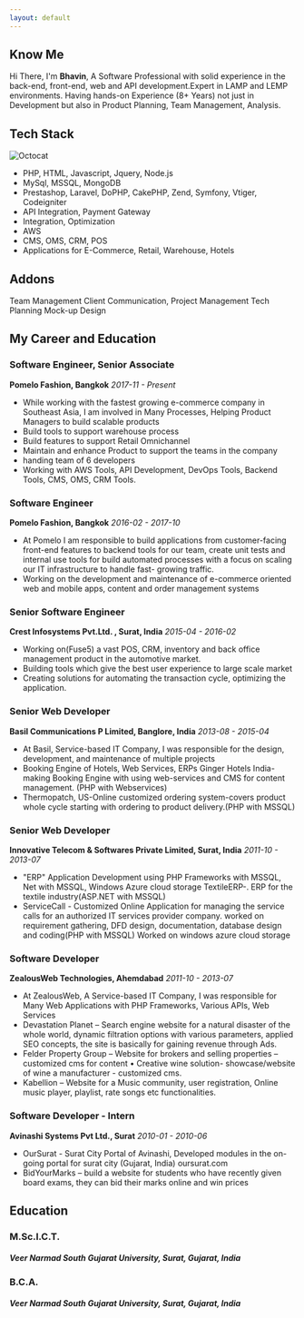 ```yaml
---
layout: default
---
```


## Know Me

Hi There, I'm **Bhavin**, A Software Professional with solid experience in the back-end, front-end, web and API
development.Expert in LAMP and LEMP environments.
Having hands-on Experience (8+ Years) not just in Development but also in Product
Planning, Team Management, Analysis.

## Tech Stack
![Octocat](https://github.githubassets.com/images/icons/emoji/octocat.png)
- PHP, HTML, Javascript, Jquery, Node.js
- MySql, MSSQL, MongoDB
- Prestashop, Laravel, DoPHP, CakePHP, Zend, Symfony, Vtiger, Codeigniter
- API Integration, Payment Gateway
- Integration, Optimization
- AWS
- CMS, OMS, CRM, POS
- Applications for E-Commerce, Retail, Warehouse, Hotels

## Addons 
Team Management
Client Communication, Project
Management
Tech Planning
Mock-up Design


## My Career and Education
### Software Engineer, Senior Associate
**Pomelo Fashion, Bangkok** _2017-11 - Present_

*   While working with the fastest growing e-commerce company in Southeast Asia, I am
involved in Many Processes, Helping Product Managers to build scalable products
*   Build tools to support warehouse process
*   Build features to support Retail Omnichannel
*   Maintain and enhance Product to support the teams in the company
*   handing team of 6 developers
*   Working with AWS Tools, API Development, DevOps Tools, Backend Tools, CMS, OMS, CRM Tools.

### Software Engineer
**Pomelo Fashion, Bangkok** _2016-02 - 2017-10_

*   At Pomelo I am responsible to build applications from customer-facing front-end
features to backend tools for our team, create unit tests and internal use tools for build
automated processes with a focus on scaling our IT infrastructure to handle fast- growing traffic. 
*   Working on the development and maintenance of e-commerce oriented web and
mobile apps, content and order management systems

### Senior Software Engineer
**Crest Infosystems Pvt.Ltd. , Surat, India** _2015-04 - 2016-02_

*   Working on(Fuse5) a vast POS, CRM, inventory and back office management product in
the automotive market. 
*   Building tools which give the best user experience to large scale market
*   Creating solutions for automating the transaction cycle, optimizing the application.

### Senior Web Developer
**Basil Communications P Limited, Banglore, India** _2013-08 - 2015-04_
*   At Basil, Service-based IT Company, I was responsible for the design, development, and
maintenance of multiple projects
*   Booking Engine of Hotels, Web Services, ERPs Ginger Hotels India-making Booking
Engine with using web-services and CMS for content management. (PHP with Webservices)
*   Thermopatch, US-Online customized ordering system-covers product whole cycle
starting with ordering to product delivery.(PHP with MSSQL)

### Senior Web Developer
**Innovative Telecom & Softwares Private Limited, Surat, India** _2011-10 - 2013-07_
*   "ERP" Application Development using PHP Frameworks with MSSQL, Net with MSSQL, Windows Azure cloud storage TextileERP-. ERP for the textile industry(ASP.NET with
MSSQL)
*   ServiceCall - Customized Online Application for managing the service calls for an
authorized IT services provider company. worked on requirement gathering, DFD
design, documentation, database design and coding(PHP with MSSQL) Worked on
windows azure cloud storage

### Software Developer
**ZealousWeb Technologies, Ahemdabad** _2011-10 - 2013-07_
*   At ZealousWeb, A Service-based IT Company, I was responsible for Many Web
Applications with PHP Frameworks, Various APIs, Web Services
*   Devastation Planet – Search engine website for a natural disaster of the whole world, dynamic filtration options with various parameters, applied SEO concepts, the site is
basically for gaining revenue through Ads. 
*   Felder Property Group – Website for brokers and selling properties – customized cms
for content • Creative wine solution- showcase/website of wine a manufacturer - customized cms. 
*   Kabellion – Website for a Music community, user registration, Online music player, playlist, rate songs etc functionalities.

### Software Developer - Intern
**Avinashi Systems Pvt Ltd., Surat** _2010-01 - 2010-06_
* OurSurat - Surat City Portal of Avinashi, Developed modules in the on-going portal for
surat city (Gujarat, India) oursurat.com
* BidYourMarks – build a website for students who have recently given board exams, they can bid their marks online and win prices

## Education 
### M.Sc.I.C.T. 
##### Veer Narmad South Gujarat University, Surat, Gujarat, India
### B.C.A.
##### Veer Narmad South Gujarat University, Surat, Gujarat, India
